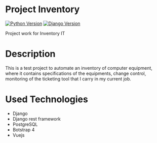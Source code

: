 # Project Inventory

[![Python Version](https://img.shields.io/badge/python-3.8-brightgreen.svg)](https://python.org)
[![Django Version](https://img.shields.io/badge/django-3.0.8-brightgreen.svg)](https://djangoproject.com)

Project work for Inventory IT

# Description

This is a test project to automate an inventory of computer equipment, where it contains specifications of the equipments, change control, monitoring of the ticketing tool that I carry in my current job.

# Used Technologies
- Django
- Django rest framework
- PostgreSQL
- Botstrap 4
- Vuejs 
